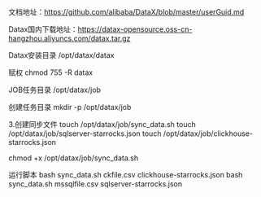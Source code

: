 文档地址：https://github.com/alibaba/DataX/blob/master/userGuid.md

Datax国内下载地址：https://datax-opensource.oss-cn-hangzhou.aliyuncs.com/datax.tar.gz


Datax安装目录
/opt/datax/datax

赋权
chmod 755 -R datax

JOB任务目录
/opt/datax/job


创建任务目录
mkdir -p /opt/datax/job

3.创建同步文件
touch /opt/datax/job/sync_data.sh
touch /opt/datax/job/sqlserver-starrocks.json
touch /opt/datax/job/clickhouse-starrocks.json


chmod +x /opt/datax/job/sync_data.sh

运行脚本
bash sync_data.sh ckfile.csv clickhouse-starrocks.json
bash sync_data.sh mssqlfile.csv sqlserver-starrocks.json